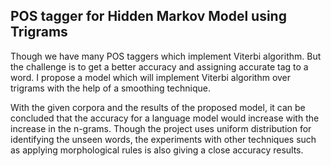 ## POS tagger for Hidden Markov Model using Trigrams

Though we have many POS taggers which implement Viterbi algorithm. But the challenge is to get a better accuracy and assigning accurate tag to a word. I propose a model which will implement Viterbi algorithm over trigrams with the help of a smoothing technique.

With the given corpora and the results of the proposed model, it can be concluded that the accuracy for a language model would increase with the increase in the n-grams. Though the project uses uniform distribution for identifying the unseen words, the experiments with other techniques such as applying morphological rules is also giving a close accuracy results.

